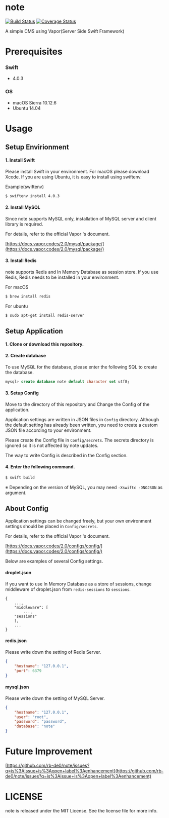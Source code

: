 # note

[![Build Status](https://travis-ci.org/rb-de0/note.svg?branch=master)](https://travis-ci.org/rb-de0/note)
[![Coverage Status](https://coveralls.io/repos/github/rb-de0/note/badge.svg?branch=master)](https://coveralls.io/github/rb-de0/note?branch=master)

A simple CMS using Vapor(Server Side Swift Framework)

# Prerequisites

### Swift

- 4.0.3

### OS

- macOS Sierra 10.12.6
- Ubuntu 14.04

# Usage

## Setup Envirionment

#### 1. Install Swift

Please install Swift in your environment. For macOS please download Xcode.
If you are using Ubuntu, it is easy to install using swiftenv.

Example(swiftenv)

```bash
$ swiftenv install 4.0.3
```

#### 2. Install MySQL

Since note supports MySQL only, installation of MySQL server and client library is required.

For details, refer to the official Vapor 's document.

[https://docs.vapor.codes/2.0/mysql/package/](https://docs.vapor.codes/2.0/mysql/package/)

#### 3. Install Redis

note supports Redis and In Memory Database as session store. If you use Redis, Redis needs to be installed in your environment.

For macOS

```bash
$ brew install redis
```

For ubuntu

```bash
$ sudo apt-get install redis-server
```


## Setup Application

#### 1. Clone or download this repository. 

#### 2. Create database

To use MySQL for the database, please enter the following SQL to create the database.


```SQL
mysql> create database note default character set utf8;
```

#### 3. Setup Config

Move to the directory of this repository and Change the Config of the application. 

Application settings are written in JSON files in ```Config``` directory. Although the default setting has already been written, you need to create a custom JSON file according to your environment.

Please create the Config file in ```Config/secrets```. The secrets directory is ignored so it is not affected by note updates.

The way to write Config is described in the Config section.


#### 4. Enter the following command.

```bash
$ swift build
```

※ Depending on the version of MySQL, you may need ```-Xswiftc -DNOJSON``` as argument.

## About Config


Application settings can be changed freely, but your own environment settings should be placed in ```Config/secrets```.

For details, refer to the official Vapor 's document.

[https://docs.vapor.codes/2.0/configs/config/](https://docs.vapor.codes/2.0/configs/config/)

Below are examples of several Config settings.

#### droplet.json

If you want to use In Memory Database as a store of sessions, change middleware of droplet.json from ```redis-sessions``` to ```sessions```.

```
{
    ...,
    "middleware": [
        ...,
	"sessions"
    ],
    ...
}
```

#### redis.json

Please write down the setting of Redis Server.

```JSON
{
    "hostname": "127.0.0.1",
    "port": 6379
}
```

#### mysql.json

Please write down the setting of MySQL Server.

```JSON
{
    "hostname": "127.0.0.1",
    "user": "root",
    "password": "password",
    "database": "note"
}
```

# Future Improvement

[https://github.com/rb-de0/note/issues?q=is%3Aissue+is%3Aopen+label%3Aenhancement](https://github.com/rb-de0/note/issues?q=is%3Aissue+is%3Aopen+label%3Aenhancement)


# LICENSE

note is released under the MIT License. See the license file for more info.
